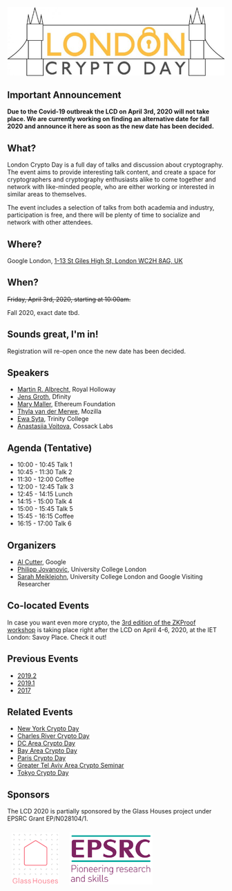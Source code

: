 ![London Crypto Day Logo](img/londoncrypto-logo.jpg)

## Important Announcement

**Due to the Covid-19 outbreak the LCD on April 3rd, 2020 will not take place. We are currently working on finding an alternative date for fall 2020 and announce it here as soon as the new date has been decided.**

## What?

London Crypto Day is a full day of talks and discussion about cryptography.
The event aims to provide interesting talk content, and create a space for
cryptographers and cryptography enthusiasts alike to come together and network
with like-minded people, who are either working or interested in similar areas
to themselves.

The event includes a selection of talks from both academia and industry,
participation is free, and there will be plenty of time to socialize and network
with other attendees.

## Where?

Google London, [1-13 St Giles High St, London WC2H 8AG, UK](https://goo.gl/maps/SgJMSMcr1qzKRgh16)

## When?

~~Friday, April 3rd, 2020, starting at 10:00am.~~

Fall 2020, exact date tbd.

## Sounds great, I'm in!

Registration will re-open once the new date has been decided.

## Speakers

* [Martin R. Albrecht](https://malb.io/), Royal Holloway
* [Jens Groth](https://www.linkedin.com/in/jens-groth-a95672/), Dfinity
* [Mary Maller](http://www0.cs.ucl.ac.uk/staff/M.Maller/), Ethereum Foundation
* [Thyla van der Merwe](https://twitter.com/thylavdmerwe), Mozilla
* [Ewa Syta](http://ewa.syta.us/), Trinity College
* [Anastasiia Voitova](https://twitter.com/vixentael), Cossack Labs

## Agenda (Tentative)

* 10:00 - 10:45 Talk 1
* 10:45 - 11:30 Talk 2 
* 11:30 - 12:00 Coffee
* 12:00 - 12:45 Talk 3
* 12:45 - 14:15 Lunch
* 14:15 - 15:00 Talk 4
* 15:00 - 15:45 Talk 5
* 15:45 - 16:15 Coffee
* 16:15 - 17:00 Talk 6

## Organizers

* [Al Cutter](https://github.com/AlCutter), Google
* [Philipp Jovanovic](https://philipp.jovanovic.io/), University College London
* [Sarah Meiklejohn](https://smeiklej.com/), University College London and Google Visiting Researcher

## Co-located Events

In case you want even more crypto, the [3rd edition of the ZKProof workshop](https://zkproof.org/events/workshop3/) 
is taking place right after the LCD on April 4-6, 2020, at the IET London: Savoy Place. Check it out!

## Previous Events

* [2019.2](https://londoncryptoday.github.io/2019/)
* [2019.1](https://londoncryptoday19.splashthat.com/)
* [2017](https://londoncryptoday.wordpress.com/)

## Related Events

* [New York Crypto Day](https://nycryptoday.wordpress.com/)
* [Charles River Crypto Day](https://bostoncryptoday.wordpress.com/)
* [DC Area Crypto Day](https://dcareacryptoday.wordpress.com/)
* [Bay Area Crypto Day](https://bacrypto.github.io/)
* [Paris Crypto Day](https://pariscryptoday.github.io/)
* [Greater Tel Aviv Area Crypto Seminar](http://www.cs.tau.ac.il/cseminar/)
* [Tokyo Crypto Day](https://tokyocryptoday.github.io/index.html)

## Sponsors

The LCD 2020 is partially sponsored by the Glass Houses project under EPSRC Grant EP/N028104/1.

<img height="120" style="padding:10px" src="img/glass-house.png">
<img height="120" style="padding:10px" src="img/epsrc.png">

